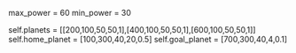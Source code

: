max_power = 60
min_power = 30

self.planets = [[200,100,50,50,1],[400,100,50,50,1],[600,100,50,50,1]]
self.home_planet = [100,300,40,20,0.5]
self.goal_planet = [700,300,40,4,0.1]